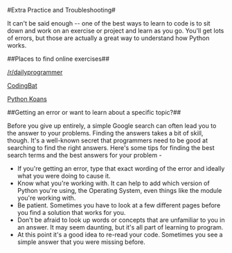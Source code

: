 #Extra Practice and Troubleshooting#

It can't be said enough -- one of the best ways to learn to code is to sit down and work on an exercise or project and learn as you go. You'll get lots of errors, but those are actually a great way to understand how Python works.

##Places to find online exercises##

[/r/dailyprogrammer](http://www.reddit.com/r/dailyprogrammer)

[CodingBat](http://codingbat.com/python)

[Python Koans](https://github.com/gregmalcolm/python_koans)


##Getting an error or want to learn about a specific topic?##

Before you give up entirely, a simple Google search can often lead you to the answer to your problems. Finding the answers takes a bit of skill, though. It's a well-known secret that programmers need to be good at searching to find the right answers. Here's some tips for finding the best search terms and the best answers for your problem - 

* If you're getting an error, type that exact wording of the error and ideally what you were doing to cause it.
* Know what you're working with. It can help to add which version of Python you're using, the Operating System, even things like the module you're working with.
* Be patient. Sometimes you have to look at a few different pages before you find a solution that works for you.
* Don't be afraid to look up words or concepts that are unfamiliar to you in an answer. It may seem daunting, but it's all part of learning to program.
* At this point it's a good idea to re-read your code. Sometimes you see a simple answer that you were missing before.
